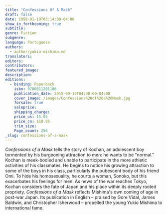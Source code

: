 ```yaml
---
title: "Confessions Of A Mask"
draft: false
date: 1958-01-19T03:14:00-04:00
show_in_forthcoming: true
subtitle:
genre: Fiction
subgenre:
language: Portuguese
authors:
  - author/yukio-mishima.md
translators:
editors:
contributors:
featured_image:
description:
editions:
  - binding: Paperback
    isbn: 9780811201186
    publication_date: 2015-09-15T04:00:00-04:00
    cover_image: /images/Confessions%20of%20a%20Mask.jpg
    forsale: true
    saleprice:
    shipping_charge:
    price_us: 15.95
    price_cn: $18.95
    trim_size:
    Page_count: 256
_slug: confessions-of-a-mask
---
```


_Confessions of a Mask_ tells the story of Kochan, an adolescent boy tormented by his burgeoning attraction to men: he wants to be "normal." Kochan is meek-bodied and unable to participate in the more athletic activities of his classmates. He begins to notice his growing attraction to some of the boys in his class, particularly the pubescent body of his friend Omi. To hide his homosexuality, he courts a woman, Sonoko, but this exacerbates his feelings for men. As news of the war reaches Tokyo, Kochan considers the fate of Japan and his place within its deeply rooted propriety.
_Confessions of a Mask_ reflects Mishima's own coming of age in post-war Japan. Its publication in English – praised by Gore Vidal, James Baldwin, and Christopher Isherwood – propelled the young Yukio Mishima to international fame.

